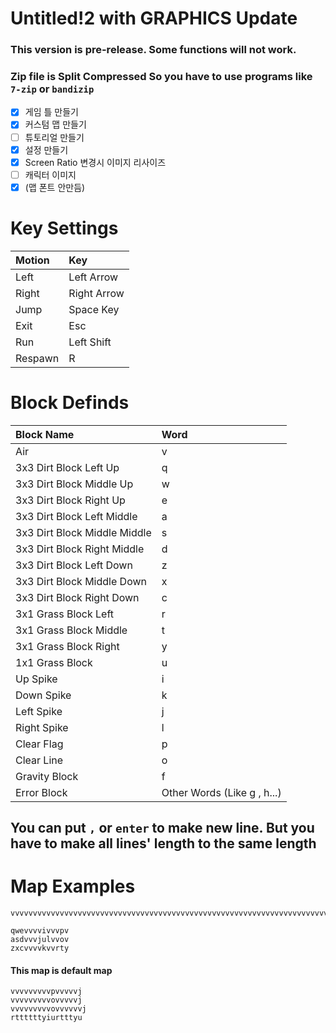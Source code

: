 # Untitled!2 with GRAPHICS Update
### This version is pre-release. Some functions will not work.
### Zip file is Split Compressed So you have to use programs like `7-zip` or `bandizip`

- [X] 게임 틀 만들기
- [X] 커스텀 맵 만들기
- [ ] 튜토리얼 만들기
- [X] 설정 만들기
- [X] Screen Ratio 변경시 이미지 리사이즈
- [ ] 캐릭터 이미지 
- [X] (맵 폰트 안만듬)

# Key Settings


|Motion|Key|
|:------|:------|
| Left | Left Arrow |
| Right | Right Arrow |
| Jump | Space Key |
| Exit | Esc |
| Run | Left Shift |
| Respawn | R |

# Block Definds
| Block Name | Word |
|:------|:------|
| Air | v |
| 3x3 Dirt Block Left Up | q |
| 3x3 Dirt Block Middle Up | w |
| 3x3 Dirt Block Right Up | e |
| 3x3 Dirt Block Left Middle | a |
| 3x3 Dirt Block Middle Middle | s |
| 3x3 Dirt Block Right Middle | d |
| 3x3 Dirt Block Left Down | z |
| 3x3 Dirt Block Middle Down | x |
| 3x3 Dirt Block Right Down | c |
| 3x1 Grass Block Left | r |
| 3x1 Grass Block Middle | t |
| 3x1 Grass Block Right | y |
| 1x1 Grass Block | u |
| Up Spike | i |
| Down Spike | k |
| Left Spike | j |
| Right Spike | l |
| Clear Flag | p |
| Clear Line | o |
| Gravity Block | f |
| Error Block | Other Words (Like g , h...) |
## You can put `,` or `enter` to make new line. But you have to make all lines' length to the same length

# Map Examples
```Untitled2Map
vvvvvvvvvvvvvvvvvvvvvvvvvvvvvvvvvvvvvvvvvvvvvvvvvvvvvvvvvvvvvvvvvvvvvvvvvvvvvvvvvvvvvvvvvvvvvvvvvvvvvv,vvvvvvvvvvvvvvvvvvvvvvvvvvvvvvvvvvvvvvvvvvvvvvvvvvvvvvvvvvvvvvvvvvvvvvvvvvvvvvvvvvvvvvvvvvvvvvvvvvvvvv,rtttttttttttttttttttttttttttttttttttttttttttttttttttttttttttttttttttttttttttttttttttttttttttttttttttty,vvvvvvvvvvvvvvvvvvvvvvvvvvvvvvvvvvvvvvvvvvvvvvvvvvvvvvvvvvvvvvvvvvvvvvvvvvvvvvvvvvvvvvvvvvvvvvvvvvvvvv,vvvvvvvvvvvvvvvvvvvvvvvvvvvvvvvvvvvvvvvvvvvvvvvvvvvvvvvvvvvvvvvvvvvvvvvvvvvvvvvvvvvvvvvvvvvvvvvvvvvvvv,rtttttttttttttttttttttttttttttttttttttttttttttttttttttttttttttttttttttttttttttttttttttttttttttttttttty,vvvvvvvvvvvvvvvvvvvvvvvvvvvvvvvvvvvvvvvvvvvvvvvvvvvvvvvvvvvvvvvvvvvvvvvvvvvvvvvvvvvvvvvvvvvvvvvvvvvvvv,vvvvvvvvvvvvvvvvvvvvvvvvvvvvvvvvvvvvvvvvvvvvvvvvvvvvvvvvvvvvvvvvvvvvvvvvvvvvvvvvvvvvvvvvvvvvvvvvvvvvvv,rtttttttttttttttttttttttttttttttttttttttttttttttttttttttttttttttttttttttttttttttttttttttttttttttttttty,vvvvvvvvvvvvvvvvvvvvvvvvvvvvvvvvvvvvvvvvvvvvvvvvvvvvvvvvvvvvvvvvvvvvvvvvvvvvvvvvvvvvvvvvvvvvvvvvvvvvvv,vvvvvvvvvvvvvvvvvvvvvvvvvvvvvvvvvvvvvvvvvvvvvvvvvvvvvvvvvvvvvvvvvvvvvvvvvvvvvvvvvvvvvvvvvvvvvvvvvvvvvv,rtttttttttttttttttttttttttttttttttttttttttttttttttttttttttttttttttttttttttttttttttttttttttttttttttttty,vvvvvvvvvvvvvvvvvvvvvvvvvvvvvvvvvvvvvvvvvvvvvvvvvvvvvvvvvvvvvvvvvvvvvvvvvvvvvvvvvvvvvvvvvvvvvvvvvvvvvv,vvvvvvvvvvvvvvvvvvvvvvvvvvvvvvvvvvvvvvvvvvvvvvvvvvvvvvvvvvvvvvvvvvvvvvvvvvvvvvvvvvvvvvvvvvvvvvvvvvvvvv,rtttttttttttttttttttttttttttttttttttttttttttttttttttttttttttttttttttttttttttttttttttttttttttttttttttty,vvvvvvvvvvvvvvvvvvvvvvvvvvvvvvvvvvvvvvvvvvvvvvvvvvvvvvvvvvvvvvvvvvvvvvvvvvvvvvvvvvvvvvvvvvvvvvvvvvvvvv,vvvvvvvvvvvvvvvvvvvvvvvvvvvvvvvvvvvvvvvvvvvvvvvvvvvvvvvvvvvvvvvvvvvvvvvvvvvvvvvvvvvvvvvvvvvvvvvvvvvvvv,rtttttttttttttttttttttttttttttttttttttttttttttttttttttttttttttttttttttttttttttttttttttttttttttttttttty,vvvvvvvvvvvvvvvvvvvvvvvvvvvvvvvvvvvvvvvvvvvvvvvvvvvvvvvvvvvvvvvvvvvvvvvvvvvvvvvvvvvvvvvvvvvvvvvvvvvvvv,vvvvvvvvvvvvvvvvvvvvvvvvvvvvvvvvvvvvvvvvvvvvvvvvvvvvvvvvvvvvvvvvvvvvvvvvvvvvvvvvvvvvvvvvvvvvvvvvvvvvvv,rtttttttttttttttttttttttttttttttttttttttttttttttttttttttttttttttttttttttttttttttttttttttttttttttttttty,vvvvvvvvvvvvvvvvvvvvvvvvvvvvvvvvvvvvvvvvvvvvvvvvvvvvvvvvvvvvvvvvvvvvvvvvvvvvvvvvvvvvvvvvvvvvvvvvvvvvvv,vvvvvvvvvvvvvvvvvvvvvvvvvvvvvvvvvvvvvvvvvvvvvvvvvvvvvvvvvvvvvvvvvvvvvvvvvvvvvvvvvvvvvvvvvvvvvvvvvvvvvv,rtttttttttttttttttttttttttttttttttttttttttttttttttttttttttttttttttttttttttttttttttttttttttttttttttttty,vvvvvvvvvvvvvvvvvvvvvvvvvvvvvvvvvvvvvvvvvvvvvvvvvvvvvvvvvvvvvvvvvvvvvvvvvvvvvvvvvvvvvvvvvvvvvvvvvvvvvv,vvvvvvvvvvvvvvvvvvvvvvvvvvvvvvvvvvvvvvvvvvvvvvvvvvvvvvvvvvvvvvvvvvvvvvvvvvvvvvvvvvvvvvvvvvvvvvvvvvvvvv,rtttttttttttttttttttttttttttttttttttttttttttttttttttttttttttttttttttttttttttttttttttttttttttttttttttty,vvvvvvvvvvvvvvvvvvvvvvvvvvvvvvvvvvvvvvvvvvvvvvvvvvvvvvvvvvvvvvvvvvvvvvvvvvvvvvvvvvvvvvvvvvvvvvvvvvvvvv,vvvvvvvvvvvvvvvvvvvvvvvvvvvvvvvvvvvvvvvvvvvvvvvvvvvvvvvvvvvvvvvvvvvvvvvvvvvvvvvvvvvvvvvvvvvvvvvvvvvvvv,rtttttttttttttttttttttttttttttttttttttttttttttttttttttttttttttttttttttttttttttttttttttttttttttttttttty,vvvvvvvvvvvvvvvvvvvvvvvvvvvvvvvvvvvvvvvvvvvvvvvvvvvvvvvvvvvvvvvvvvvvvvvvvvvvvvvvvvvvvvvvvvvvvvvvvvvvvv,vvvvvvvvvvvvvvvvvvvvvvvvvvvvvvvvvvvvvvvvvvvvvvvvvvvvvvvvvvvvvvvvvvvvvvvvvvvvvvvvvvvvvvvvvvvvvvvvvvvvvv,rtttttttttttttttttttttttttttttttttttttttttttttttttttttttttttttttttttttttttttttttttttttttttttttttttttty
```

```Untitled2Map
qwevvvvivvvpv
asdvvvjulvvov
zxcvvvvkvvrty
```

#### This map is default map
```Untitled2Map
vvvvvvvvvpvvvvvj
vvvvvvvvvovvvvvj
vvvvvvvvvovvvvvvj
rttttttyiurtttyu
```
